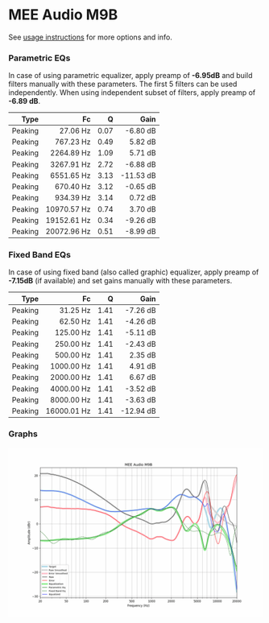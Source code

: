 # MEE Audio M9B
See [usage instructions](https://github.com/jaakkopasanen/AutoEq#usage) for more options and info.

### Parametric EQs
In case of using parametric equalizer, apply preamp of **-6.95dB** and build filters manually
with these parameters. The first 5 filters can be used independently.
When using independent subset of filters, apply preamp of **-6.89 dB**.

| Type    | Fc          |    Q | Gain      |
|--------:|------------:|-----:|----------:|
| Peaking | 27.06 Hz    | 0.07 | -6.80 dB  |
| Peaking | 767.23 Hz   | 0.49 | 5.82 dB   |
| Peaking | 2264.89 Hz  | 1.09 | 5.71 dB   |
| Peaking | 3267.91 Hz  | 2.72 | -6.88 dB  |
| Peaking | 6551.65 Hz  | 3.13 | -11.53 dB |
| Peaking | 670.40 Hz   | 3.12 | -0.65 dB  |
| Peaking | 934.39 Hz   | 3.14 | 0.72 dB   |
| Peaking | 10970.57 Hz | 0.74 | 3.70 dB   |
| Peaking | 19152.61 Hz | 0.34 | -9.26 dB  |
| Peaking | 20072.96 Hz | 0.51 | -8.99 dB  |

### Fixed Band EQs
In case of using fixed band (also called graphic) equalizer, apply preamp of **-7.15dB**
(if available) and set gains manually with these parameters.

| Type    | Fc          |    Q | Gain      |
|--------:|------------:|-----:|----------:|
| Peaking | 31.25 Hz    | 1.41 | -7.26 dB  |
| Peaking | 62.50 Hz    | 1.41 | -4.26 dB  |
| Peaking | 125.00 Hz   | 1.41 | -5.11 dB  |
| Peaking | 250.00 Hz   | 1.41 | -2.43 dB  |
| Peaking | 500.00 Hz   | 1.41 | 2.35 dB   |
| Peaking | 1000.00 Hz  | 1.41 | 4.91 dB   |
| Peaking | 2000.00 Hz  | 1.41 | 6.67 dB   |
| Peaking | 4000.00 Hz  | 1.41 | -3.52 dB  |
| Peaking | 8000.00 Hz  | 1.41 | -3.63 dB  |
| Peaking | 16000.01 Hz | 1.41 | -12.94 dB |

### Graphs
![](./MEE%20Audio%20M9B.png)